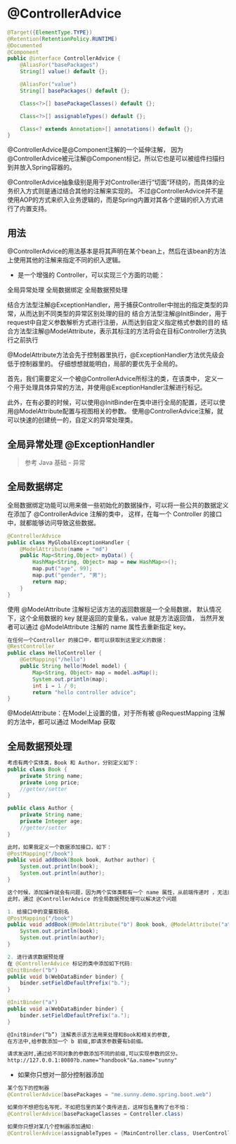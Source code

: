 # @ControllerAdvice
```java
@Target({ElementType.TYPE})
@Retention(RetentionPolicy.RUNTIME)
@Documented
@Component
public @interface ControllerAdvice {
    @AliasFor("basePackages")
    String[] value() default {};

    @AliasFor("value")
    String[] basePackages() default {};

    Class<?>[] basePackageClasses() default {};

    Class<?>[] assignableTypes() default {};

    Class<? extends Annotation>[] annotations() default {};
}
```

@ControllerAdvice是@Component注解的一个延伸注解，
因为@ControllerAdvice被元注解@Component标记，所以它也是可以被组件扫描扫到并放入Spring容器的。

@ControllerAdvice抽象级别是用于对Controller进行“切面”环绕的，而具体的业务织入方式则是通过结合其他的注解来实现的。
不过@ControllerAdvice并不是使用AOP的方式来织入业务逻辑的，而是Spring内置对其各个逻辑的织入方式进行了内置支持。

## 用法

@ControllerAdvice的用法基本是将其声明在某个bean上，然后在该bean的方法上使用其他的注解来指定不同的织入逻辑。

* 是一个增强的 Controller，可以实现三个方面的功能：

全局异常处理
全局数据绑定
全局数据预处理


结合方法型注解@ExceptionHandler，用于捕获Controller中抛出的指定类型的异常，从而达到不同类型的异常区别处理的目的
结合方法型注解@InitBinder，用于request中自定义参数解析方式进行注册，从而达到自定义指定格式参数的目的
结合方法型注解@ModelAttribute，表示其标注的方法将会在目标Controller方法执行之前执行

@ModelAttribute方法会先于控制器里执行，@ExceptionHandler方法优先级会低于控制器里的。
仔细想想就能明白，局部的要优先于全局的。

首先，我们需要定义一个被@ControllerAdvice所标注的类，在该类中，
定义一个用于处理具体异常的方法，并使用@ExceptionHandler注解进行标记。

此外，在有必要的时候，可以使用@InitBinder在类中进行全局的配置，还可以使用@ModelAttribute配置与视图相关的参数。
使用@ControllerAdvice注解，就可以快速的创建统一的，自定义的异常处理类。

## 全局异常处理 @ExceptionHandler
> 参考 Java 基础 - 异常

## 全局数据绑定

全局数据绑定功能可以用来做一些初始化的数据操作，可以将一些公共的数据定义在添加了 @ControllerAdvice 注解的类中，
这样，在每一个 Controller 的接口中，就都能够访问导致这些数据。

```java
@ControllerAdvice
public class MyGlobalExceptionHandler {
    @ModelAttribute(name = "md")
    public Map<String,Object> myData() {
        HashMap<String, Object> map = new HashMap<>();
        map.put("age", 99);
        map.put("gender", "男");
        return map;
    }
}
```

使用 @ModelAttribute 注解标记该方法的返回数据是一个全局数据，
默认情况下，这个全局数据的 key 就是返回的变量名，value 就是方法返回值，
当然开发者可以通过 @ModelAttribute 注解的 name 属性去重新指定 key。

```java
在任何一个Controller 的接口中，都可以获取到这里定义的数据：
@RestController
public class HelloController {
    @GetMapping("/hello")
    public String hello(Model model) {
        Map<String, Object> map = model.asMap();
        System.out.println(map);
        int i = 1 / 0;
        return "hello controller advice";
}
```

@ModelAttribute：在Model上设置的值，对于所有被 @RequestMapping 注解的方法中，都可以通过 ModelMap 获取

## 全局数据预处理
```java
考虑有两个实体类，Book 和 Author，分别定义如下：
public class Book {
    private String name;
    private Long price;
    //getter/setter
}

public class Author {
    private String name;
    private Integer age;
    //getter/setter
}
```
```java
此时，如果我定义一个数据添加接口，如下：
@PostMapping("/book")
public void addBook(Book book, Author author) {
    System.out.println(book);
    System.out.println(author);
}
```
```md
这个时候，添加操作就会有问题，因为两个实体类都有一个 name 属性，从前端传递时 ，无法区分。
此时，通过 @ControllerAdvice 的全局数据预处理可以解决这个问题
```
```java
1. 给接口中的变量取别名
@PostMapping("/book")
public void addBook(@ModelAttribute("b") Book book, @ModelAttribute("a") Author author) {
    System.out.println(book);
    System.out.println(author);
}
```
```java
2. 进行请求数据预处理
在 @ControllerAdvice 标记的类中添加如下代码:
@InitBinder("b")
public void b(WebDataBinder binder) {
    binder.setFieldDefaultPrefix("b.");
}

@InitBinder("a")
public void a(WebDataBinder binder) {
    binder.setFieldDefaultPrefix("a.");
}
```
```md
@InitBinder(“b”) 注解表示该方法用来处理和Book和相关的参数,
在方法中,给参数添加一个 b 前缀,即请求参数要有b前缀。
```
```md
请求发送时,通过给不同对象的参数添加不同的前缀,可以实现参数的区分。
http://127.0.0.1:8080?b.name="handbook"&a.name="sunny"
```

* 如果你只想对一部分控制器添加
```java
某个包下的控制器
@ControllerAdvice(basePackages = "me.sunny.demo.spring.boot.web")
```
```java
如果你不想把包名写死，不如把包里的某个类传进去，这样包名重构了也不怕：
@ControllerAdvice(basePackageClasses = Controller.class)
```
```java
如果你只想对某几个控制器添加通知:
@ControllerAdvice(assignableTypes = {MainController.class, UserController.class})
```
